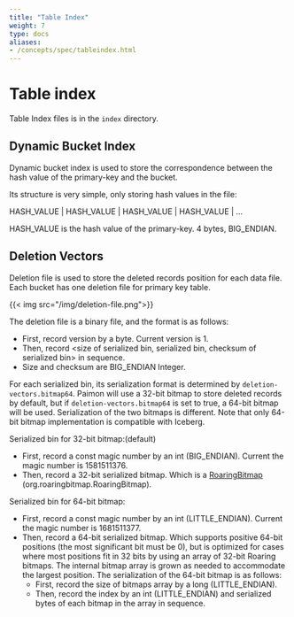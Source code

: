 ```yaml
---
title: "Table Index"
weight: 7
type: docs
aliases:
- /concepts/spec/tableindex.html
---
```

<!--
Licensed to the Apache Software Foundation (ASF) under one
or more contributor license agreements.  See the NOTICE file
distributed with this work for additional information
regarding copyright ownership.  The ASF licenses this file
to you under the Apache License, Version 2.0 (the
"License"); you may not use this file except in compliance
with the License.  You may obtain a copy of the License at

  http://www.apache.org/licenses/LICENSE-2.0

Unless required by applicable law or agreed to in writing,
software distributed under the License is distributed on an
"AS IS" BASIS, WITHOUT WARRANTIES OR CONDITIONS OF ANY
KIND, either express or implied.  See the License for the
specific language governing permissions and limitations
under the License.
-->

# Table index

Table Index files is in the `index` directory.

## Dynamic Bucket Index

Dynamic bucket index is used to store the correspondence between the hash value of the primary-key and the bucket.

Its structure is very simple, only storing hash values in the file:

HASH_VALUE | HASH_VALUE | HASH_VALUE | HASH_VALUE | ...

HASH_VALUE is the hash value of the primary-key. 4 bytes, BIG_ENDIAN.

## Deletion Vectors

Deletion file is used to store the deleted records position for each data file. Each bucket has one deletion file for
primary key table.

{{< img src="/img/deletion-file.png">}}

The deletion file is a binary file, and the format is as follows:

- First, record version by a byte. Current version is 1.
- Then, record <size of serialized bin, serialized bin, checksum of serialized bin> in sequence.
- Size and checksum are BIG_ENDIAN Integer.

For each serialized bin, its serialization format is determined by `deletion-vectors.bitmap64`. 
Paimon will use a 32-bit bitmap to store deleted records by default, but if `deletion-vectors.bitmap64` is set to true, a 64-bit bitmap will be used.
Serialization of the two bitmaps is different. Note that only 64-bit bitmap implementation is compatible with Iceberg.

Serialized bin for 32-bit bitmap:(default)
- First, record a const magic number by an int (BIG_ENDIAN). Current the magic number is 1581511376.
- Then, record a 32-bit serialized bitmap. Which is a [RoaringBitmap](https://github.com/RoaringBitmap/RoaringBitmap) (org.roaringbitmap.RoaringBitmap).

Serialized bin for 64-bit bitmap:
- First, record a const magic number by an int (LITTLE_ENDIAN). Current the magic number is 1681511377.
- Then, record a 64-bit serialized bitmap. Which supports positive 64-bit positions (the most significant bit must be 0), 
  but is optimized for cases where most positions fit in 32 bits by using an array of 32-bit Roaring bitmaps. The internal bitmap array is grown as needed to accommodate the largest position.
  The serialization of the 64-bit bitmap is as follows:
  - First, record the size of bitmaps array by a long (LITTLE_ENDIAN).
  - Then, record the index by an int (LITTLE_ENDIAN) and serialized bytes of each bitmap in the array in sequence.
